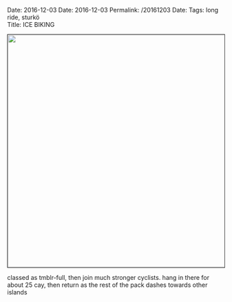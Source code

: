 Date: 2016-12-03
Date: 2016-12-03
Permalink: /20161203
Date: 
Tags:  long ride, sturkö  
Title: ICE BIKING
  
<img src="https://objects.hbvu.su/blotpix/2016/12/03.jpeg" width=540 height=540 alt="" border=1></p>
classed as tmblr-full, then join much stronger cyclists. hang in there for about 25 cay, then return as the rest of the pack dashes towards other islands